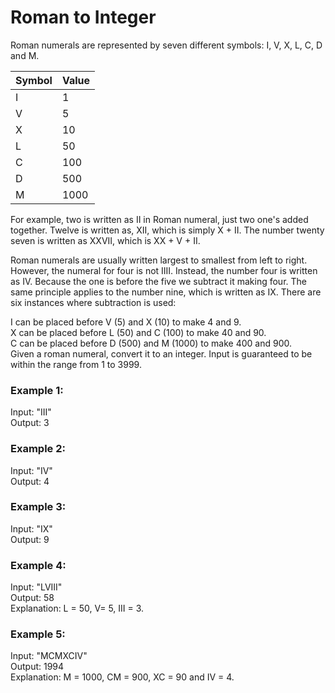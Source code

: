 # Roman to Integer

Roman numerals are represented by seven different symbols: I, V, X, L, C, D and M.

| Symbol | Value |
| ------ | ----- |
| I      | 1     |
| V      | 5     |
| X      | 10    |
| L      | 50    |
| C      | 100   |
| D      | 500   |
| M      | 1000  |

For example, two is written as II in Roman numeral, just two one's added together. Twelve is written as, XII, which is simply X + II. The number twenty seven is written as XXVII, which is XX + V + II.

Roman numerals are usually written largest to smallest from left to right. However, the numeral for four is not IIII. Instead, the number four is written as IV. Because the one is before the five we subtract it making four. The same principle applies to the number nine, which is written as IX. There are six instances where subtraction is used:

I can be placed before V (5) and X (10) to make 4 and 9.  
X can be placed before L (50) and C (100) to make 40 and 90.  
C can be placed before D (500) and M (1000) to make 400 and 900.  
Given a roman numeral, convert it to an integer. Input is guaranteed to be within the range from 1 to 3999.

### Example 1:

Input: "III"  
Output: 3

### Example 2:

Input: "IV"  
Output: 4

### Example 3:

Input: "IX"  
Output: 9

### Example 4:

Input: "LVIII"  
Output: 58  
Explanation: L = 50, V= 5, III = 3.

### Example 5:

Input: "MCMXCIV"  
Output: 1994  
Explanation: M = 1000, CM = 900, XC = 90 and IV = 4.
